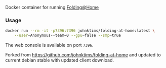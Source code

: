 Docker container for running [Folding@Home](https://foldingathome.org/)

### Usage
```bash
docker run --rm -it -p7396:7396 johnktims/folding-at-home:latest \
    --user=Anonymous--team=0 --gpu=false --smp=true
```

The web console is available on port `7396`.

Forked from https://github.com/johnktims/folding-at-home and updated to current debian stable
with updated client download.
